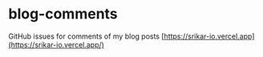 # blog-comments
GitHub issues for comments of my blog posts [https://srikar-io.vercel.app](https://srikar-io.vercel.app/)
